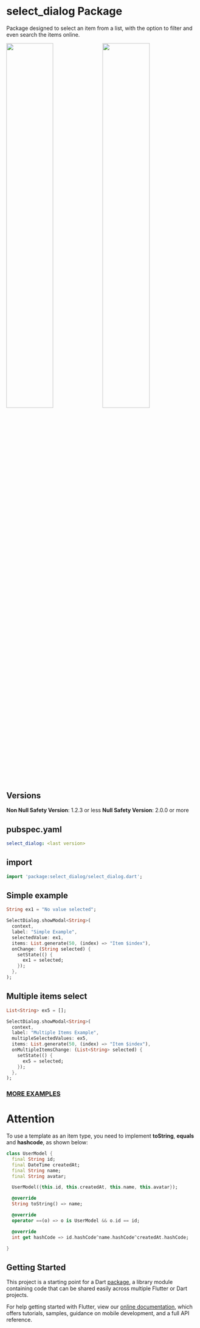 # select_dialog Package

Package designed to select an item from a list, with the option to filter and even search the items online.

<img src="https://user-images.githubusercontent.com/16373553/94357714-95d4fc80-0071-11eb-8b99-9cff034a1ece.png" width="49.5%" /> <img src="https://user-images.githubusercontent.com/16373553/94357674-4098eb00-0071-11eb-8985-45edf99b9812.png" width="49.5%" />

## Versions
**Non Null Safety Version**: 1.2.3 or less
**Null Safety Version**: 2.0.0 or more

## pubspec.yaml
```yaml
select_dialog: <last version>
```

## import
```dart
import 'package:select_dialog/select_dialog.dart';
```

## Simple example
```dart
String ex1 = "No value selected";

SelectDialog.showModal<String>(
  context,
  label: "Simple Example",
  selectedValue: ex1,
  items: List.generate(50, (index) => "Item $index"),
  onChange: (String selected) {
    setState(() {
      ex1 = selected;
    });
  },
);
```

## Multiple items select
```dart
List<String> ex5 = [];

SelectDialog.showModal<String>(
  context,
  label: "Multiple Items Example",
  multipleSelectedValues: ex5,
  items: List.generate(50, (index) => "Item $index"),
  onMultipleItemsChange: (List<String> selected) {
    setState(() {
      ex5 = selected;
    });
  },
); 
```

### [MORE EXAMPLES](https://github.com/davidsdearaujo/select_dialog/tree/master/example)


# Attention
To use a template as an item type, you need to implement **toString**, **equals** and **hashcode**, as shown below:

```dart
class UserModel {
  final String id;
  final DateTime createdAt;
  final String name;
  final String avatar;

  UserModel({this.id, this.createdAt, this.name, this.avatar});

  @override
  String toString() => name;

  @override
  operator ==(o) => o is UserModel && o.id == id;

  @override
  int get hashCode => id.hashCode^name.hashCode^createdAt.hashCode;

}
```


## Getting Started

This project is a starting point for a Dart
[package](https://flutter.dev/developing-packages/),
a library module containing code that can be shared easily across
multiple Flutter or Dart projects.

For help getting started with Flutter, view our 
[online documentation](https://flutter.dev/docs), which offers tutorials, 
samples, guidance on mobile development, and a full API reference.
